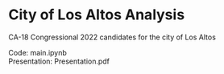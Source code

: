 # City of Los Altos Analysis
CA-18 Congressional 2022 candidates for the city of Los Altos

Code: main.ipynb <br>
Presentation: Presentation.pdf
